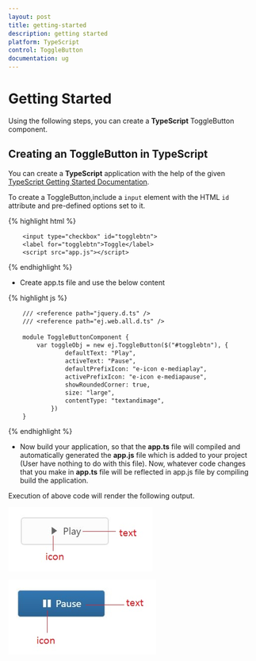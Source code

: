 ```yaml
---
layout: post
title: getting-started
description: getting started
platform: TypeScript
control: ToggleButton
documentation: ug
---
```


# Getting Started


Using the following steps, you can create a **TypeScript** ToggleButton component.

## Creating an ToggleButton in TypeScript


You can create a **TypeScript** application with the help of the given [TypeScript Getting Started Documentation](https://help.syncfusion.com/js/typescript).

 



To create a ToggleButton,include a `input` element with the HTML `id` attribute and pre-defined options set to it.


{% highlight html %}

        <input type="checkbox" id="togglebtn">
        <label for="togglebtn">Toggle</label>
        <script src="app.js"></script>

{% endhighlight %}



* Create app.ts file and use the below content



{% highlight js %}

        /// <reference path="jquery.d.ts" />  
        /// <reference path="ej.web.all.d.ts" />

        module ToggleButtonComponent {
            var toggleObj = new ej.ToggleButton($("#togglebtn"), {
                    defaultText: "Play",
                    activeText: "Pause",
                    defaultPrefixIcon: "e-icon e-mediaplay",
                    activePrefixIcon: "e-icon e-mediapause",
                    showRoundedCorner: true,
                    size: "large",
                    contentType: "textandimage",
                })
        }

{% endhighlight %}


* Now build your application, so that the **app.ts** file will compiled and automatically generated the **app.js** file which is added to your project (User have nothing to do with this file). Now, whatever code changes that you make in **app.ts** file will be reflected in app.js file by compiling     build the application.


Execution of above code will render the following output.

![](getting-started_images/Getting-Started_img1.JPG)

![](getting-started_images/Getting-Started_img2.JPG)

